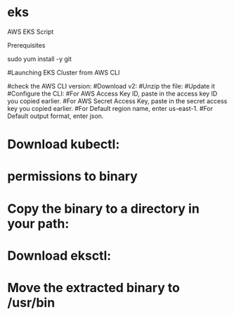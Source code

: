# eks
AWS EKS Script

Prerequisites

sudo yum install -y git



#Launching EKS Cluster from AWS CLI

#check the AWS CLI version:
#Download v2:
#Unzip the file:
#Update it
#Configure the CLI:
#For AWS Access Key ID, paste in the access key ID you copied earlier.
#For AWS Secret Access Key, paste in the secret access key you copied earlier.
#For Default region name, enter us-east-1.
#For Default output format, enter json.
# Download kubectl:
# permissions to binary
# Copy the binary to a directory in your path:
# Download eksctl:
# Move the extracted binary to /usr/bin